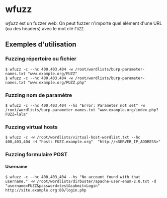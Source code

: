 wfuzz
=====

*wfuzz* est un fuzzer web. On peut fuzzer n'importe quel élément d'une URL
(ou des headers) avec le mot clé `FUZZ`.

## Exemples d'utilisation

### Fuzzing répertoire ou fichier

```
$ wfuzz -c --hc 400,403,404 -w /root/wordlists/burp-parameter-names.txt "www.example.org/FUZZ"
$ wfuzz -c --hc 400,403,404 -w /root/wordlists/burp-parameter-names.txt "www.example.org/FUZZ.php"
```

### Fuzzing nom de paramètre

```
$ wfuzz -c --hc 400,403,404 --hs "Error: Parameter not set" -w /root/wordlists/burp-parameter-names.txt "www.example.org/index.php?FUZZ=lala"
```

### Fuzzing virtual hosts

```
$ wfuzz -c -w /root/wordlists/virtual-host-wordlist.txt --hc 400,403,404 -H "host: FUZZ.example.org"  "http://<SERVER_IP_ADDRESS>"
```

### Fuzzing formulaire POST

#### Username

```
$ wfuzz -c --hc 400,403,404 --hs "No account found with that username." -w /root/wordlists/dirbuster/apache-user-enum-2.0.txt -d "username=FUZZ&password=test&submit=Login" http://site.example.org:80/login.php
```
